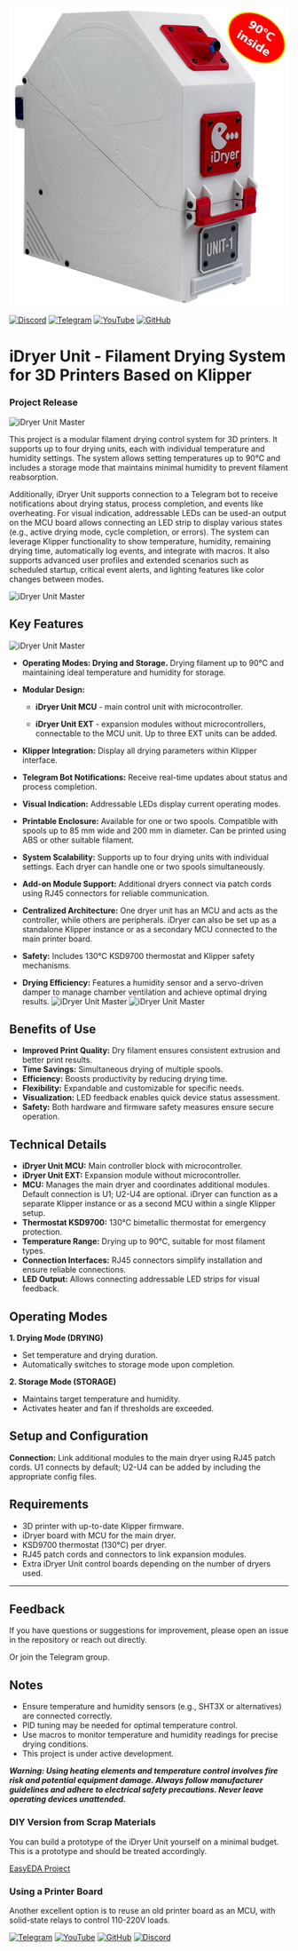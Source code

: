 ![iDryer Unit Master](imgweb/iDryer.png)

[![Discord](https://img.shields.io/badge/discord-Join%20Chat-5865F2?logo=discord)](https://discord.gg/hpNDbvxC)
[![Telegram](https://img.shields.io/badge/Telegram-Join%20Group-blue)](https://t.me/iDryer)  [![YouTube](https://img.shields.io/badge/YouTube-Watch%20video-red)](https://www.youtube.com/@iDryerProject) [![GitHub](https://img.shields.io/badge/GitHub-View%20Project-blue)](https://github.com/pavluchenkor/iDryer-Unit) 

# iDryer Unit - Filament Drying System for 3D Printers Based on Klipper

### Project Release

![iDryer Unit Master](imgweb/iDryerWithSpool.png)

This project is a modular filament drying control system for 3D printers. It supports up to four drying units, each with individual temperature and humidity settings. The system allows setting temperatures up to 90°C and includes a storage mode that maintains minimal humidity to prevent filament reabsorption.

Additionally, iDryer Unit supports connection to a Telegram bot to receive notifications about drying status, process completion, and events like overheating. For visual indication, addressable LEDs can be used-an output on the MCU board allows connecting an LED strip to display various states (e.g., active drying mode, cycle completion, or errors). The system can leverage Klipper functionality to show temperature, humidity, remaining drying time, automatically log events, and integrate with macros. It also supports advanced user profiles and extended scenarios such as scheduled startup, critical event alerts, and lighting features like color changes between modes.

![iDryer Unit Master](imgweb/klipper222252.jpg)

## Key Features

![iDryer Unit Master](imgweb/IMG_2186.jpg)

* **Operating Modes: Drying and Storage.** Drying filament up to 90°C and maintaining ideal temperature and humidity for storage.

* **Modular Design:**

  * **iDryer Unit MCU** - main control unit with microcontroller.

  * **iDryer Unit EXT** - expansion modules without microcontrollers, connectable to the MCU unit. Up to three EXT units can be added.

* **Klipper Integration:** Display all drying parameters within Klipper interface.

* **Telegram Bot Notifications:** Receive real-time updates about status and process completion.

* **Visual Indication:** Addressable LEDs display current operating modes.

* **Printable Enclosure:** Available for one or two spools. Compatible with spools up to 85 mm wide and 200 mm in diameter. Can be printed using ABS or other suitable filament.

* **System Scalability:** Supports up to four drying units with individual settings. Each dryer can handle one or two spools simultaneously.

* **Add-on Module Support:** Additional dryers connect via patch cords using RJ45 connectors for reliable communication.

* **Centralized Architecture:** One dryer unit has an MCU and acts as the controller, while others are peripherals. iDryer can also be set up as a standalone Klipper instance or as a secondary MCU connected to the main printer board.

* **Safety:** Includes 130°C KSD9700 thermostat and Klipper safety mechanisms.

* **Drying Efficiency:** Features a humidity sensor and a servo-driven damper to manage chamber ventilation and achieve optimal drying results.
  ![iDryer Unit Master](imgweb/IMG_2168.jpg)
  ![iDryer Unit Master](imgweb/IMG_2170.jpg)

## Benefits of Use

* **Improved Print Quality:** Dry filament ensures consistent extrusion and better print results.
* **Time Savings:** Simultaneous drying of multiple spools.
* **Efficiency:** Boosts productivity by reducing drying time.
* **Flexibility:** Expandable and customizable for specific needs.
* **Visualization:** LED feedback enables quick device status assessment.
* **Safety:** Both hardware and firmware safety measures ensure secure operation.

## Technical Details

* **iDryer Unit MCU:** Main controller block with microcontroller.
* **iDryer Unit EXT:** Expansion module without microcontroller.
* **MCU:** Manages the main dryer and coordinates additional modules. Default connection is U1; U2-U4 are optional. iDryer can function as a separate Klipper instance or as a second MCU within a single Klipper setup.
* **Thermostat KSD9700:** 130°C bimetallic thermostat for emergency protection.
* **Temperature Range:** Drying up to 90°C, suitable for most filament types.
* **Connection Interfaces:** RJ45 connectors simplify installation and ensure reliable connections.
* **LED Output:** Allows connecting addressable LED strips for visual feedback.

## Operating Modes

**1. Drying Mode (DRYING)**

* Set temperature and drying duration.
* Automatically switches to storage mode upon completion.

**2. Storage Mode (STORAGE)**

* Maintains target temperature and humidity.
* Activates heater and fan if thresholds are exceeded.

## Setup and Configuration

**Connection:** Link additional modules to the main dryer using RJ45 patch cords. U1 connects by default; U2-U4 can be added by including the appropriate config files.

## Requirements

* 3D printer with up-to-date Klipper firmware.
* iDryer board with MCU for the main dryer.
* KSD9700 thermostat (130°C) per dryer.
* RJ45 patch cords and connectors to link expansion modules.
* Extra iDryer Unit control boards depending on the number of dryers used.

---

## Feedback

If you have questions or suggestions for improvement, please open an issue in the repository or reach out directly.

Or join the Telegram group.

## Notes

* Ensure temperature and humidity sensors (e.g., SHT3X or alternatives) are connected correctly.
* PID tuning may be needed for optimal temperature control.
* Use macros to monitor temperature and humidity readings for precise drying conditions.
* This project is under active development.

***Warning: Using heating elements and temperature control involves fire risk and potential equipment damage. Always follow manufacturer guidelines and adhere to electrical safety precautions. Never leave operating devices unattended.***

### DIY Version from Scrap Materials

You can build a prototype of the iDryer Unit yourself on a minimal budget. This is a prototype and should be treated accordingly.

[EasyEDA Project](https://oshwlab.com/pavluchenko.r/2channel-dimmer-bread-board)

### Using a Printer Board

Another excellent option is to reuse an old printer board as an MCU, with solid-state relays to control 110-220V loads.

[![Telegram](https://img.shields.io/badge/Telegram-Join%20Group-blue?style=for-the-badge\&logo=telegram)](https://t.me/iDryer)
[![YouTube](https://img.shields.io/badge/YouTube-Watch%20video-red?style=for-the-badge\&logo=youtube)](https://www.youtube.com/@iDryerProject)
[![GitHub](https://img.shields.io/badge/GitHub-View%20Project-blue?style=for-the-badge\&logo=github)](https://github.com/pavluchenkor/iDryer-Unit)
[![Discord](https://img.shields.io/discord/123456789012345678?label=Discord\&logo=discord\&logoColor=white\&color=5865F2\&style=for-the-badge)](https://discord.gg/hpNDbvxC)
